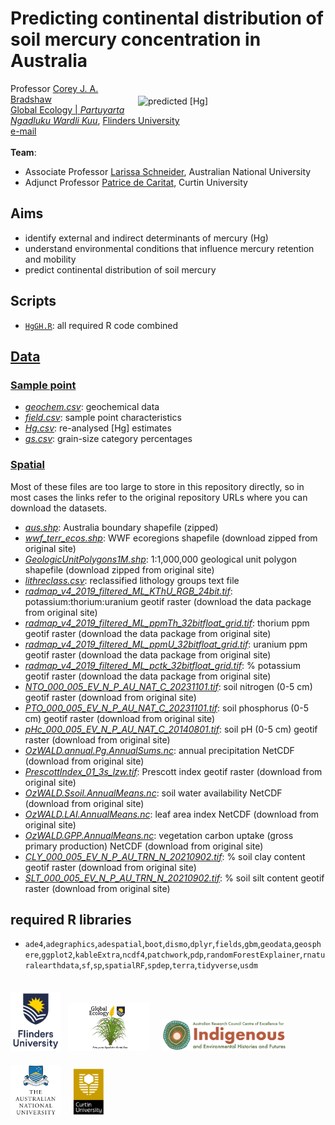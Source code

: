 # Predicting continental distribution of soil mercury concentration in Australia
<img align="right" src="www/HgPredSpatRFbt.jpg" alt="predicted [Hg]" width="300" style="margin-top: 20px">

Professor <a href="https://globalecologyflinders.com/people">Corey J. A. Bradshaw</a><br>
<a href="https://globalecologyflinders.com/">Global Ecology | <em>Partuyarta Ngadluku Wardli Kuu</em></a>, <a href="https://flinders.edu.au">Flinders University</a><br>
<a href="mailto:corey.bradshaw@flinders.edu.au">e-mail</a><br>
<br>
<strong>Team</strong>:<br>
- Associate Professor <a href="https://researchportalplus.anu.edu.au/en/persons/larissa-schneider">Larissa Schneider</a>, Australian National University
- Adjunct Professor <a href="https://scholar.google.com.au/citations?user=O3mHBygAAAAJ&hl=en">Patrice de Caritat</a>, Curtin University

## Aims
- identify external and indirect determinants of mercury (Hg)
- understand environmental conditions that influence mercury retention and mobility
- predict continental distribution of soil mercury

## Scripts
- <code><a href="scripts/HgGH.R">HgGH.R</a></code>: all required R code combined

## <a href="data">Data</a>
### <a href="data/samplept">Sample point</a>
- <em><a href="data/samplept/geochem.csv">geochem.csv</a></em>: geochemical data
- <em><a href="data/samplept/field.csv">field.csv</a></em>: sample point characteristics
- <em><a href="data/samplept/Hg.csv">Hg.csv</a></em>: re-analysed [Hg] estimates
- <em><a href="data/samplept/gs.csv">gs.csv</a></em>: grain-size category percentages
 
### <a href="data/spatial">Spatial</a>
Most of these files are too large to store in this repository directly, so in most cases the links refer to the original repository URLs where you can download the datasets.<br>
- <em><a href="data/spatial/aus.zip">aus.shp</a></em>: Australia boundary shapefile (zipped)
- <em><a href="https://files.worldwildlife.org/wwfcmsprod/files/Publication/file/6kcchn7e3u_official_teow.zip">wwf_terr_ecos.shp</a></em>: WWF ecoregions shapefile (download zipped from original site)
- <em><a href="https://d28rz98at9flks.cloudfront.net/74619/74619_1M_shapefiles.zip">GeologicUnitPolygons1M.shp</a></em>: 1:1,000,000 geological unit polygon shapefile (download zipped from original site)
- <em><a href="data/spatial/lithreclass.csv">lithreclass.csv</a></em>: reclassified lithology groups text file
- <em><a href="https://ecat.ga.gov.au/geonetwork/srv/eng/catalog.search#/metadata/144413">radmap_v4_2019_filtered_ML_KThU_RGB_24bit.tif</a></em>: potassium:thorium:uranium geotif raster (download the data package from original site)
- <em><a href="https://ecat.ga.gov.au/geonetwork/srv/eng/catalog.search#/metadata/144413">radmap_v4_2019_filtered_ML_ppmTh_32bitfloat_grid.tif</a></em>: thorium ppm geotif raster (download the data package from original site)
- <em><a href="https://ecat.ga.gov.au/geonetwork/srv/eng/catalog.search#/metadata/144413">radmap_v4_2019_filtered_ML_ppmU_32bitfloat_grid.tif</a></em>: uranium ppm geotif raster (download the data package from original site)
- <em><a href="https://ecat.ga.gov.au/geonetwork/srv/eng/catalog.search#/metadata/144413">radmap_v4_2019_filtered_ML_pctk_32bitfloat_grid.tif</a></em>: % potassium geotif raster (download the data package from original site)
- <em><a href="https://data.csiro.au/collection/csiro:61522?_st=browse&_str=2&_si=2&browseType=kw&browseValue=total%20soil%20nitrogen">NTO_000_005_EV_N_P_AU_NAT_C_20231101.tif</a></em>: soil nitrogen (0-5 cm) geotif raster (download from original site)
- <em><a href="https://data.csiro.au/collection/csiro:61526?_st=browse&_str=2&_si=1&browseType=kw&browseValue=total%20soil%20nitrogen">PTO_000_005_EV_N_P_AU_NAT_C_20231101.tif</a></em>: soil phosphorus (0-5 cm) geotif raster (download from original site)
- <em><a href="https://data.csiro.au/collection/csiro%3A11030v4">pHc_000_005_EV_N_P_AU_NAT_C_20140801.tif</a></em>: soil pH (0-5 cm) geotif raster (download from original site)
- <em><a href="http://dap.nci.org.au/thredds/remoteCatalogService'command=subset&catalog=http://dapds00.nci.org.au/thredds/catalog/ub8/au/OzWALD/annual//catalog.xml&dataset=ub8-au/OzWALD/annual/OzWALD.annual.Pg.AnnualSums.nc">OzWALD.annual.Pg.AnnualSums.nc</a></em>: annual precipitation NetCDF (download from original site)
- <em><a href="https://data.csiro.au/collection/csiro:9636v2">PrescottIndex_01_3s_lzw.tif</a></em>: Prescott index geotif raster (download from original site)
- <em><a href="http://dap.nci.org.au/thredds/remoteCatalogService'command=subset&catalog=http://dapds00.nci.org.au/thredds/catalog/ub8/au/OzWALD/annual//catalog.xml&dataset=ub8-au/OzWALD/annual/OzWALD.Ssoil.AnnualMeans.nc">OzWALD.Ssoil.AnnualMeans.nc</a></em>: soil water availability NetCDF (download from original site)
- <em><a href="http://dap.nci.org.au/thredds/remoteCatalogService'command=subset&catalog=http://dapds00.nci.org.au/thredds/catalog/ub8/au/OzWALD/annual//catalog.xml&dataset=ub8-au/OzWALD/annual/OzWALD.LAI.AnnualMeans.nc">OzWALD.LAI.AnnualMeans.nc</a></em>: leaf area index NetCDF (download from original site)
- <em><a href="http://dap.nci.org.au/thredds/remoteCatalogService'command=subset&catalog=http://dapds00.nci.org.au/thredds/catalog/ub8/au/OzWALD/annual//catalog.xml&dataset=ub8-au/OzWALD/annual/OzWALD.GPP.AnnualSums.nc">OzWALD.GPP.AnnualMeans.nc</a></em>: vegetation carbon uptake (gross primary production) NetCDF (download from original site)
- <em><a href="https://data.csiro.au/collection/csiro:55684">CLY_000_005_EV_N_P_AU_TRN_N_20210902.tif</a></em>: % soil clay content geotif raster (download from original site)
- <em><a href="https://data.csiro.au/collection/csiro:10688?q=soil%20silt&_st=keyword&_str=12&_si=1">SLT_000_005_EV_N_P_AU_TRN_N_20210902.tif</a></em>: % soil silt content geotif raster (download from original site)

## required R libraries
- <code>ade4</code>,<code>adegraphics</code>,<code>adespatial</code>,<code>boot</code>,<code>dismo</code>,<code>dplyr</code>,<code>fields</code>,<code>gbm</code>,<code>geodata</code>,<code>geosphere</code>,<code>ggplot2</code>,<code>kableExtra</code>,<code>ncdf4</code>,<code>patchwork</code>,<code>pdp</code>,<code>randomForestExplainer</code>,<code>rnaturalearthdata</code>,<code>sf</code>,<code>sp</code>,<code>spatialRF</code>,<code>spdep</code>,<code>terra</code>,<code>tidyverse</code>,<code>usdm</code>

<p><a href="https://www.flinders.edu.au"><img align="bottom-left" src="www/Flinders_University_Logo_Stacked_RGB_Master.jpg" alt="Flinders University logo" width="80" style="margin-top: 20px"></a> &nbsp; <a href="https://globalecologyflinders.com"><img align="bottom-left" src="www/GEL Logo Kaurna New Transp.png" alt="GEL logo" width="130" style="margin-top: 20px"></a>  &nbsp; &nbsp;
 <a href="https://ciehf.au"><img align="bottom-left" src="www/CIEHF_Logo_Email_Version Transparent.png" alt="CIEHF logo" width="200" style="margin-top: 20px"></a>  &nbsp; &nbsp; <a href="https://www.anu.edu.au"><img align="bottom-left" src="www/ANUlogo.png" alt="ANU logo" width="80" style="margin-top: 20px"></a>  &nbsp; &nbsp; <a href="https://www.curtin.edu.au"><img align="bottom-left" src="www/CUlogo.png" alt="ANU logo" width="50" style="margin-top: 20px"></a></p>
